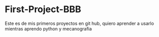 # First-Project-BBB
Este es de mis primeros proyectos en git hub, quiero aprender a usarlo mientras aprendo python y mecanografia
